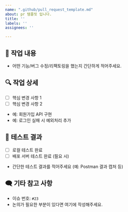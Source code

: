 ```yaml
---
name: ".github/pull_request_template.md"
about: pr 템플릿 입니다.
title: ''
labels: ''
assignees: ''

---
```


## 📌 작업 내용
- 어떤 기능/버그 수정/리팩토링을 했는지 간단하게 적어주세요.

## 🔍 작업 상세
- [ ] 핵심 변경 사항 1
- [ ] 핵심 변경 사항 2
- 예: 회원가입 API 구현
- 예: 로그인 실패 시 예외처리 추가

## 🧪 테스트 결과
- [ ] 로컬 테스트 완료
- [ ] 배포 서버 테스트 완료 (필요 시)
- 간단한 테스트 결과를 적어주세요 (예: Postman 결과 캡처 등)

## 🗨 기타 참고 사항
- 이슈 번호: `#23`
- 논의가 필요한 부분이 있다면 여기에 작성해주세요.
